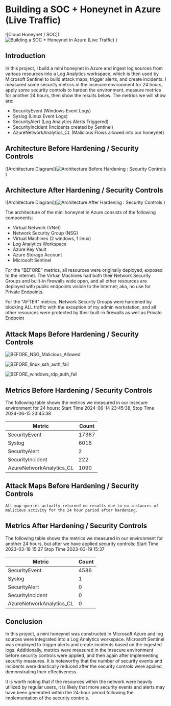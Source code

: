 # Building a SOC + Honeynet in Azure (Live Traffic)
![Cloud Honeynet / SOC](![Building a SOC + Honeynet in Azure (Live Traffic)](https://github.com/mquijivix/Azure-SOC--Honeynet/assets/173574799/ce2cc6b6-e44c-4deb-aef0-f23b46f11b0f)
)

## Introduction

In this project, I build a mini honeynet in Azure and ingest log sources from various resources into a Log Analytics workspace, which is then used by Microsoft Sentinel to build attack maps, trigger alerts, and create incidents. I measured some security metrics in the insecure environment for 24 hours, apply some security controls to harden the environment, measure metrics for another 24 hours, then show the results below. The metrics we will show are:

- SecurityEvent (Windows Event Logs)
- Syslog (Linux Event Logs)
- SecurityAlert (Log Analytics Alerts Triggered)
- SecurityIncident (Incidents created by Sentinel)
- AzureNetworkAnalytics_CL (Malicious Flows allowed into our honeynet)

## Architecture Before Hardening / Security Controls
![Architecture Diagram](![Architecture Before Hardening : Security Controls](https://github.com/mquijivix/Azure-SOC--Honeynet/assets/173574799/727867e4-63b9-43f0-b151-b9f450c4f1d5)
)

## Architecture After Hardening / Security Controls
![Architecture Diagram](![Architecture After Hardening : Security Controls](https://github.com/mquijivix/Azure-SOC--Honeynet/assets/173574799/a6e6e675-bd58-40b4-942d-68250d8461e3)
)

The architecture of the mini honeynet in Azure consists of the following components:

- Virtual Network (VNet)
- Network Security Group (NSG)
- Virtual Machines (2 windows, 1 linux)
- Log Analytics Workspace
- Azure Key Vault
- Azure Storage Account
- Microsoft Sentinel

For the "BEFORE" metrics, all resources were originally deployed, exposed to the internet. The Virtual Machines had both their Network Security Groups and built-in firewalls wide open, and all other resources are deployed with public endpoints visible to the Internet; aka, no use for Private Endpoints.

For the "AFTER" metrics, Network Security Groups were hardened by blocking ALL traffic with the exception of my admin workstation, and all other resources were protected by their built-in firewalls as well as Private Endpoint

## Attack Maps Before Hardening / Security Controls
![BEFORE_NSG_Malicious_Allowed](https://github.com/mquijivix/Azure-SOC--Honeynet/assets/173574799/305b4d0c-55e8-4246-88c4-fa8bb953b63d)

![BEFORE_linux_ssh_auth_fail](https://github.com/mquijivix/Azure-SOC--Honeynet/assets/173574799/5f3e8e67-fe09-4d44-8723-8f8669e4b263)

![BEFORE_windows_rdp_auth_fail](https://github.com/mquijivix/Azure-SOC--Honeynet/assets/173574799/016b9f27-00a4-433d-8abb-cc2f63a62bf5)


## Metrics Before Hardening / Security Controls

The following table shows the metrics we measured in our insecure environment for 24 hours:
Start Time 2024-06-14 23:45:38,
Stop Time  2024-06-15 23:45:38

| Metric                   | Count
| ------------------------ | -----
| SecurityEvent            | 17367
| Syslog                   | 6016
| SecurityAlert            | 2
| SecurityIncident         | 222
| AzureNetworkAnalytics_CL | 1090

## Attack Maps Before Hardening / Security Controls

```All map queries actually returned no results due to no instances of malicious activity for the 24 hour period after hardening.```

## Metrics After Hardening / Security Controls

The following table shows the metrics we measured in our environment for another 24 hours, but after we have applied security controls:
Start Time 2023-03-18 15:37
Stop Time	2023-03-19 15:37

| Metric                   | Count
| ------------------------ | -----
| SecurityEvent            | 4586
| Syslog                   | 1
| SecurityAlert            | 0
| SecurityIncident         | 0
| AzureNetworkAnalytics_CL | 0

## Conclusion

In this project, a mini honeynet was constructed in Microsoft Azure and log sources were integrated into a Log Analytics workspace. Microsoft Sentinel was employed to trigger alerts and create incidents based on the ingested logs. Additionally, metrics were measured in the insecure environment before security controls were applied, and then again after implementing security measures. It is noteworthy that the number of security events and incidents were drastically reduced after the security controls were applied, demonstrating their effectiveness.

It is worth noting that if the resources within the network were heavily utilized by regular users, it is likely that more security events and alerts may have been generated within the 24-hour period following the implementation of the security controls.
